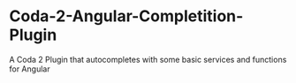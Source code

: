 Coda-2-Angular-Completition-Plugin
==================================

A Coda 2 Plugin that autocompletes with some basic services and functions for Angular
